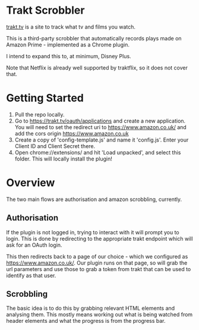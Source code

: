 # Trakt Scrobbler

[trakt.tv](https://trakt.tv/) is a site to track what tv and films you watch.

This is a third-party scrobbler that automatically records plays made on Amazon Prime - implemented as a Chrome plugin.

I intend to expand this to, at minimum, Disney Plus.

Note that Netflix is already well supported by traktflix, so it does not cover that.

# Getting Started

1) Pull the repo locally.
2) Go to https://trakt.tv/oauth/applications and create a new application. You will need to set the redirect uri to https://www.amazon.co.uk/ and add the cors origin https://www.amazon.co.uk
3) Create a copy of 'config-template.js' and name it 'config.js'. Enter your Client ID and Client Secret there.
4) Open chrome://extensions/ and hit 'Load unpacked', and select this folder. This will locally install the plugin!

# Overview

The two main flows are authorisation and amazon scrobbling, currently.

## Authorisation

If the plugin is not logged in, trying to interact with it will prompt you to login.
This is done by redirecting to the appropriate trakt endpoint which will ask for an OAuth login.

This then redirects back to a page of our choice - which we configured as https://www.amazon.co.uk/. Our plugin runs on that page, so will grab the url parameters and use those to grab a token from trakt that can be used to identify as that user.

## Scrobbling

The basic idea is to do this by grabbing relevant HTML elements and analysing them.
This mostly means working out what is being watched from header elements and what the progress is from the progress bar.